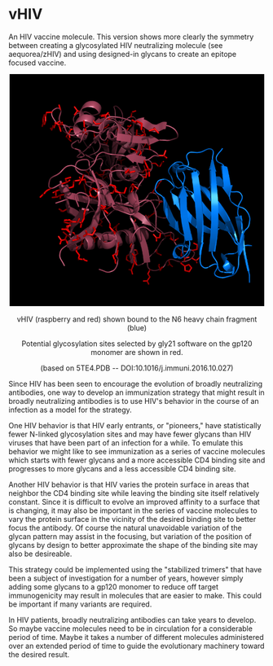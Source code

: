 # vHIV
An HIV vaccine molecule. This version shows more clearly the symmetry between creating a glycosylated HIV neutralizing molecule (see aequorea/zHIV) and using designed-in glycans to create an epitope focused vaccine.
<p align="center">
  <img src="vHIV2.png" width="500"/>
</p>
<p align="center">
  vHIV (raspberry and red) shown bound to the N6 heavy chain fragment (blue)
</p>
<p align="center">
  Potential glycosylation sites selected by gly21 software on the gp120 monomer are shown in red.
</p>
<p align="center">
  (based on 5TE4.PDB -- DOI:10.1016/j.immuni.2016.10.027)
</p>
<p>
Since HIV has been seen to encourage the evolution of broadly neutralizing antibodies, one way to develop an immunization strategy that might result in broadly neutralizing antibodies is to use HIV's behavior in the course of an infection as a model for the strategy.
</p>
<p>
One HIV behavior is that HIV early entrants, or "pioneers," have statistically fewer N-linked glycosylation sites and may have fewer glycans than HIV viruses that have been part of an infection for a while. To emulate this behavior we might like to see immunization as a series of vaccine molecules which starts with fewer glycans and a more accessible CD4 binding site and progresses to more glycans and a less accessible CD4 binding site. 
</p>
<p>
Another HIV behavior is that HIV varies the protein surface in areas that neighbor the CD4 binding site while leaving the binding site itself relatively constant. Since it is difficult to evolve an improved affinity to a surface that is changing, it may also be important in the series of vaccine molecules to vary the protein surface in the vicinity of the desired binding site to better focus the antibody. Of course the natural unavoidable variation of the glycan pattern may assist in the focusing, but variation of the position of glycans by design to better approximate the shape of the binding site may also be desireable.
</p>
<p>
This strategy could be implemented using the "stabilized trimers" that have been a subject of investigation for a number of years, however simply adding some glycans to a gp120 monomer to reduce off target immunogenicity may result in molecules that are easier to make. This could be important if many variants are required.
</p>
<p>
In HIV patients, broadly neutralizing antibodies can take years to develop. So maybe vaccine molecules need to be in circulation for a considerable period of time. Maybe it takes a number of different molecules administered over an extended period of time to guide the evolutionary machinery toward the desired result.
</p>
